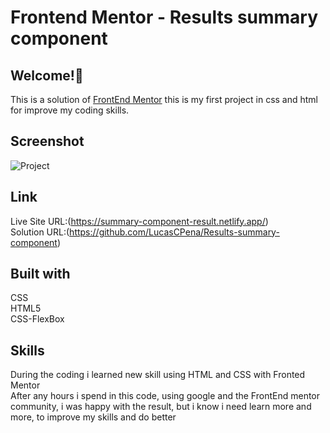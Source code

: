 # Frontend Mentor - Results summary component

## Welcome!👋
This is a solution of [FrontEnd Mentor](https://www.frontendmentor.io/challenges/results-summary-component-CE_K6s0maV)  this is my first project in css and html for improve my coding skills.

## Screenshot
![Project](https://github.com/LucasCPena/Results-summary-component/assets/79058932/1175a26b-9a67-4af1-ad0b-4ce462e06258)

## Link
Live Site URL:(https://summary-component-result.netlify.app/) <br/>
Solution URL:(https://github.com/LucasCPena/Results-summary-component)

## Built with
CSS <br/>
HTML5<br/>
CSS-FlexBox

## Skills

During the coding i learned new skill using HTML and CSS with Fronted Mentor
<br>
After any hours i spend in this code, using google and the FrontEnd mentor community, i was happy with the result, but i know i need learn more and more, to improve my skills and do better

